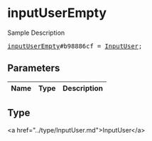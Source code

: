 # inputUserEmpty

Sample Description

<pre>
<a href="../constructor/inputUserEmpty.md">inputUserEmpty</a>#b98886cf = <a href="../type/InputUser.md">InputUser</a>;
</pre>

## Parameters

| Name | Type | Description |
|------|:----:|-------------|

## Type

&lt;a href=&#34;../type/InputUser.md&#34;&gt;InputUser&lt;/a&gt;
